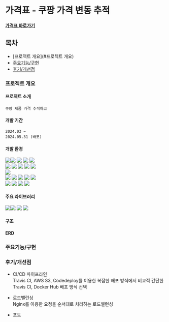 # 가격표 - 쿠팡 가격 변동 추적

**[가격표 바로가기](https://www.pricetaglist.com)**

## 목차

- [프로젝트 개요](#프로젝트 개요)
- [주요기능/구현](#주요기능/구현)
- [후기/개선점](#후기/개선점)

### 프로젝트 개요

#### 프로젝트 소개

    쿠팡 제품 가격 추적하고 

#### 개발 기간

    2024.03 ~ 
    2024.05.31 (배포)

#### 개발 환경

<img src="https://img.shields.io/badge/html5-E34F26?style=flat-square&logo=html5&logoColor=white"/><img src="https://img.shields.io/badge/css3-1572B6?style=flat-square&logo=css3&logoColor=white"/>
<img src="https://img.shields.io/badge/javascript-F7DF1E?style=flat-square&logo=javascript&logoColor=black"/>
<img src="https://img.shields.io/badge/jquery-0769AD?style=flat-square&logo=jquery&logoColor=white"/>
<img src="https://img.shields.io/badge/bootstrap-7952B3?style=flat-square&logo=bootstrap&logoColor=white">
<br>
<img src="https://img.shields.io/badge/java 17-007396?style=flat-square&logo=java&logoColor=white">
<img src="https://img.shields.io/badge/Spring Boot 3-6DB33F?style=flat-square&logo=Spring Boot&logoColor=white">
<img src="https://img.shields.io/badge/Gradle-02303A?style=flat-square&logo=gradle&logoColor=white"/>
<img src="https://img.shields.io/badge/Spring_Data_JPA-6DB33F?style=flat-square&logo=spring&logoColor=white"/>
<img src="https://img.shields.io/badge/thymeleaf-005F0F?style=flat-square&logo=thymeleaf&logoColor=white">
<br>
<img src="https://img.shields.io/badge/IntelliJ_IDEA-000000?style=flat-square&logo=IntelliJ IDEA&logoColor=white"/>
<br>
<img src="https://img.shields.io/badge/travis%20ci-3EAAAF?style=flat-square&logo=travis-ci&logoColor=white">
<img src="https://img.shields.io/badge/Linux-FCC624?style=flat-square&logo=Linux&logoColor=black"/>
<img src="https://img.shields.io/badge/Docker-2496ED?style=flat-square&logo=docker&logoColor=white"/>
<img src="https://img.shields.io/badge/Tomcat-F8DC75?style=flat-square&logo=Apache Tomcat&logoColor=black"/>
<img src="https://img.shields.io/badge/Nginx-009639?style=flat-square&logo=Nginx&logoColor=white">
<br>
<img src="https://img.shields.io/badge/MySQL-4479A1?style=flat-square&logo=MySQL&logoColor=white"/>
<img src="https://img.shields.io/badge/AWS_EC2-232F3E?style=flat-square&logo=Amazon-AWS&logoColor=white">
<img src="https://img.shields.io/badge/AWS_RDS-232F3E?style=flat-square&logo=Amazon-AWS&logoColor=white">
<img src="https://img.shields.io/badge/CentOS%207-262577?style=flat-square&logo=CentOS&logoColor=white">

#### 주요 라이브러리

<img src="https://img.shields.io/badge/Jsoup-2370FF?style=flat-square&logo=Jsoup&logoColor=white"><img src="https://img.shields.io/badge/Swiper-6332F6?style=flat-square&logo=Swiper&logoColor=white">
<img src="https://img.shields.io/badge/Chart.js-FF6384?style=flat-square&logo=Chart.js&logoColor=white">
<img src="https://img.shields.io/badge/Spin.js-FF4500?style=flat-square&logo=Spin.js&logoColor=white">

#### 구조

#### ERD

### 주요기능/구현

### 후기/개선점

- CI/CD 파이프라인
  \
  Travis CI, AWS S3, Codedeploy를 이용한 복잡한 배포 방식에서 비교적 간단한 Travis CI, Docker Hub 배포 방식 선택


- 로드밸런싱
  \
  Nginx를 이용한 요청을 순서대로 처리하는 로드밸런싱


- 포트
